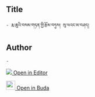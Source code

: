 ## Title
	- རྨ་ཆུའི་བསམ་གཏན་གྱི་རྩོམ་བཏུས། སུ་ལའང་མ་བཤད།

## Author
	- 



[<img src="https://img.icons8.com/color/25/000000/edit-property.png"> Open in Editor](http://editor.openpecha.org/P003260)

[<img width="25" src="https://library.bdrc.io/icons/BUDA-small.svg"> Open in Buda](https://library.bdrc.io/show/bdr:IE0OPP003260)

